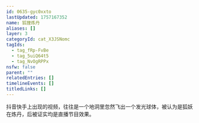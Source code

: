 ```yaml
---
id: 0635-gyc0xxto
lastUpdated: 1757167352
name: 狐狸炼丹
aliases: []
layer: 3
categoryId: cat_X3JSNomc
tagIds:
  - tag_fRp-FvBe
  - tag_5uiQ64t5
  - tag_NvOgRPPx
nsfw: false
parent: ""
relatedEntries: []
timelineEvents: []
titledLinks: []
---
```


抖音快手上出现的视频，往往是一个地洞里忽然飞出一个发光球体，被认为是狐妖在炼丹，后被证实均是直播节目效果。